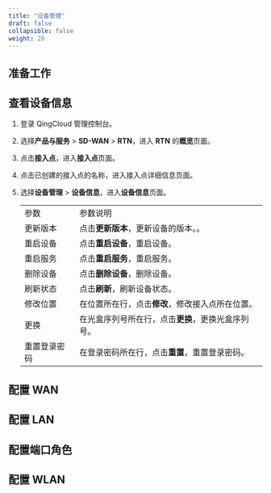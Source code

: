 ```yaml
---
title: "设备管理"
draft: false
collapsible: false
weight: 20
---
```




## 准备工作



## 查看设备信息

1. 登录 QingCloud 管理控制台。

2. 选择**产品与服务** > **SD-WAN** > **RTN**，进入 **RTN** 的**概览**页面。

3. 点击**接入点**，进入**接入点**页面。

4. 点击已创建的接入点的名称，进入接入点详细信息页面。

5. 选择**设备管理** > **设备信息**，进入**设备信息**页面。

   <table class="table table-bordered table-striped table-condensed">
     <tr>
       <td>参数</td>
       <td>参数说明</td>
     </tr>
     <tr>
       <td>更新版本</td>
       <td>点击<b>更新版本</b>，更新设备的版本。。</td>
     </tr>
     <tr>
       <td>重启设备</td>
       <td>点击<b>重启设备</b>，重启设备。</td>
     <tr>
       <td>重启服务</td>
       <td>点击<b>重启服务</b>，重启服务。</td>
     </tr>
     <tr>
       <td>删除设备</td>
       <td>点击<b>删除设备</b>，删除设备。</td>
     </tr>
     <tr>
       <td>刷新状态</td>
       <td>点击<b>刷新</b>，刷新设备状态。</td>
     </tr>
     <tr>
       <td>修改位置</td>
       <td>在位置所在行，点击<b>修改</b>，修改接入点所在位置。</td>
     </tr>
     <tr>
       <td>更换</td>
       <td>在光盒序列号所在行，点击<b>更换</b>，更换光盒序列号。</td>
     </tr>
     <tr>
       <td>重置登录密码</td>
       <td>在登录密码所在行，点击<b>重置</b>，重置登录密码。</td>
     </tr>
   </table>

## 配置 WAN



## 配置 LAN



## 配置端口角色



## 配置 WLAN



